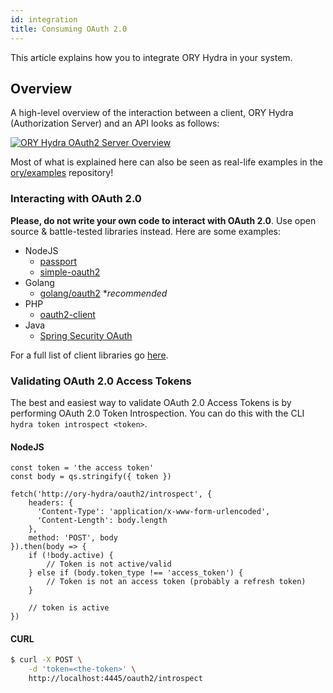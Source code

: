 ```yaml
---
id: integration
title: Consuming OAuth 2.0
---
```


This article explains how you to integrate ORY Hydra in your system.

## Overview

A high-level overview of the interaction between a client, ORY Hydra
(Authorization Server) and an API looks as follows:

[![ORY Hydra OAuth2 Server Overview](https://mermaid.ink/img/eyJjb2RlIjoic2VxdWVuY2VEaWFncmFtXG4gIHBhcnRpY2lwYW50IENsaWVudFxuICBwYXJ0aWNpcGFudCBPUlkgSHlkcmFcbiAgcGFydGljaXBhbnQgQVBJXG4gIENsaWVudC0-Pk9SWSBIeWRyYTogUGVyZm9ybSBPQXV0aCAyLjAgRmxvd1xuICBPUlkgSHlkcmEtPj5DbGllbnQ6IEFjY2VzcyBUb2tlblxuICBDbGllbnQtPj5BUEk6IFJlcXVlc3Qgd2l0aCBBY2Nlc3MgVG9rZW5cbiAgQVBJLT5PUlkgSHlkcmE6IFZhbGlkYXRlcyBBY2Nlc3MgVG9rZW5cbiAgQVBJLT4-Q2xpZW50OiBSZXNwb25zZSIsIm1lcm1haWQiOnsidGhlbWUiOiJkZWZhdWx0In0sInVwZGF0ZUVkaXRvciI6ZmFsc2V9)](https://mermaid-js.github.io/mermaid-live-editor/#/edit/eyJjb2RlIjoic2VxdWVuY2VEaWFncmFtXG4gIHBhcnRpY2lwYW50IENsaWVudFxuICBwYXJ0aWNpcGFudCBPUlkgSHlkcmFcbiAgcGFydGljaXBhbnQgQVBJXG4gIENsaWVudC0-Pk9SWSBIeWRyYTogUGVyZm9ybSBPQXV0aCAyLjAgRmxvd1xuICBPUlkgSHlkcmEtPj5DbGllbnQ6IEFjY2VzcyBUb2tlblxuICBDbGllbnQtPj5BUEk6IFJlcXVlc3Qgd2l0aCBBY2Nlc3MgVG9rZW5cbiAgQVBJLT5PUlkgSHlkcmE6IFZhbGlkYXRlcyBBY2Nlc3MgVG9rZW5cbiAgQVBJLT4-Q2xpZW50OiBSZXNwb25zZSIsIm1lcm1haWQiOnsidGhlbWUiOiJkZWZhdWx0In0sInVwZGF0ZUVkaXRvciI6ZmFsc2V9)

Most of what is explained here can also be seen as real-life examples in the
[ory/examples](https://github.com/ory/examples) repository!

### Interacting with OAuth 2.0

**Please, do not write your own code to interact with OAuth 2.0**. Use open
source & battle-tested libraries instead. Here are some examples:

- NodeJS
  - [passport](http://www.passportjs.org/)
  - [simple-oauth2](https://github.com/lelylan/simple-oauth2)
- Golang
  - [golang/oauth2](https://github.com/golang/oauth2) \*_recommended_
- PHP
  - [oauth2-client](https://github.com/thephpleague/oauth2-client)
- Java
  - [Spring Security OAuth](https://spring.io/projects/spring-security-oauth)

For a full list of client libraries go [here](https://oauth.net/code/).

### Validating OAuth 2.0 Access Tokens

The best and easiest way to validate OAuth 2.0 Access Tokens is by performing
OAuth 2.0 Token Introspection. You can do this with the CLI
`hydra token introspect <token>`.

#### NodeJS

```
const token = 'the access token'
const body = qs.stringify({ token })

fetch('http://ory-hydra/oauth2/introspect', {
    headers: {
      'Content-Type': 'application/x-www-form-urlencoded',
      'Content-Length': body.length
    },
    method: 'POST', body
}).then(body => {
    if (!body.active) {
        // Token is not active/valid
    } else if (body.token_type !== 'access_token') {
        // Token is not an access token (probably a refresh token)
    }

    // token is active
})
```

#### CURL

```bash
$ curl -X POST \
    -d 'token=<the-token>' \
    http://localhost:4445/oauth2/introspect
```
